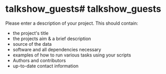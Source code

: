 # talkshow_guests# talkshow_guests

Please enter a description of your project. This should contain:

* the project's title
* the projects aim & a brief description
* source of the data
* software and all dependencies necessary
* examples of how to run various tasks using your scripts
* Authors and contributors
* up-to-date contact information
